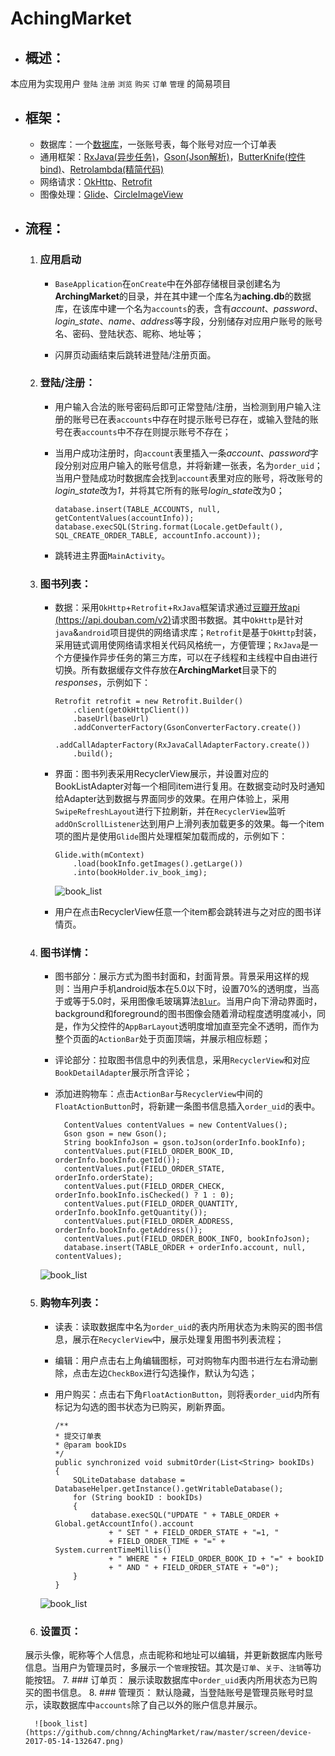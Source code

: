 # AchingMarket
* ## 概述：
本应用为实现用户 `登陆` `注册` `浏览` `购买` `订单` `管理` 的简易项目

* ## 框架：
	* 数据库：一个[数据库](http://www.jianshu.com/p/5c33be6ce89d)，一张账号表，每个账号对应一个订单表
	* 通用框架：[RxJava(异步任务)](https://github.com/ReactiveX/RxJava)，[Gson(Json解析)](https://github.com/google/gson)，[ButterKnife(控件bind)](https://github.com/JakeWharton/butterknife)、[Retrolambda(精简代码)](https://github.com/evant/gradle-retrolambda) 
	* 网络请求：[OkHttp](https://github.com/square/okhttp)、[Retrofit](https://github.com/square/retrofit)
	* 图像处理：[Glide](https://github.com/bumptech/glide)、[CircleImageView](https://github.com/hdodenhof/CircleImageView)

* ## 流程：

	1. ### 应用启动
		* `BaseApplication`在`onCreate`中在外部存储根目录创建名为**ArchingMarket**的目录，并在其中建一个库名为**aching.db**的数据库，在该库中建一个名为`accounts`的表，含有*account*、*password*、*login_state*、*name*、*address*等字段，分别储存对应用户账号的账号名、密码、登陆状态、昵称、地址等；
		
		* 闪屏页动画结束后跳转进登陆/注册页面。
		
	2. ### 登陆/注册：
		* 用户输入合法的账号密码后即可正常登陆/注册，当检测到用户输入注册的账号已在表`accounts`中存在时提示账号已存在，或输入登陆的账号在表`accounts`中不存在则提示账号不存在；
		
		* 当用户成功注册时，向`account`表里插入一条*account*、*password*字段分别对应用户输入的账号信息，并将新建一张表，名为`order_uid`；当用户登陆成功时数据库会找到`account`表里对应的账号，将改账号的*login\_state*改为*1*，并将其它所有的账号*login\_state*改为0；

			```
			database.insert(TABLE_ACCOUNTS, null, getContentValues(accountInfo));
			database.execSQL(String.format(Locale.getDefault(), SQL_CREATE_ORDER_TABLE, accountInfo.account));
			
			```
		* 跳转进主界面`MainActivity`。

	3. ### 图书列表：
		* 数据：采用`OkHttp`+`Retrofit`+`RxJava`框架请求通过[豆瓣开放api (https://api.douban.com/v2)](https://developers.douban.com/wiki/?title=book_v2)请求图书数据。其中`OkHttp`是针对`java`&`android`项目提供的网络请求库；`Retrofit`是基于`OkHttp`封装，采用链式调用使网络请求相关代码风格统一，方便管理；`RxJava`是一个方便操作异步任务的第三方库，可以在子线程和主线程中自由进行切换。所有数据缓存文件存放在**ArchingMarket**目录下的*responses*，示例如下：
	
		    ```
	    	Retrofit retrofit = new Retrofit.Builder()
	            .client(getOkHttpClient())
	            .baseUrl(baseUrl)
	            .addConverterFactory(GsonConverterFactory.create())
	            .addCallAdapterFactory(RxJavaCallAdapterFactory.create())
	            .build();
	       ```
		* 界面：图书列表采用RecyclerView展示，并设置对应的BookListAdapter对每一个相同item进行复用。在数据变动时及时通知给Adapter达到数据与界面同步的效果。在用户体验上，采用`SwipeRefreshLayout`进行下拉刷新，并在`RecyclerView`监听`addOnScrollListener`达到用户上滑列表加载更多的效果。每一个item项的图片是使用`Glide`图片处理框架加载而成的，示例如下：
		
			```
	        Glide.with(mContext)
                .load(bookInfo.getImages().getLarge())
                .into(bookHolder.iv_book_img);
	      ```
	       ![book_list](https://github.com/chnng/AchingMarket/raw/master/screen/device-2017-05-14-132204.png)
		* 用户在点击RecyclerView任意一个item都会跳转进与之对应的图书详情页。
	4. ### 图书详情：
		* 图书部分：展示方式为图书封面和，封面背景。背景采用这样的规则：当用户手机android版本在5.0以下时，设置70%的透明度，当高于或等于5.0时，采用图像毛玻璃算法[`Blur`](http://www.jianshu.com/p/7ae7dfe47a70)。当用户向下滑动界面时，background和foreground的图书图像会随着滑动程度透明度减小，同是，作为父控件的`AppBarLayout`透明度增加直至完全不透明，而作为整个页面的`ActionBar`处于页面顶端，并展示相应标题；
		
		* 评论部分：拉取图书信息中的列表信息，采用`RecyclerView`和对应`BookDetailAdapter`展示所含评论；
		* 添加进购物车：点击`ActionBar`与`RecyclerView`中间的`FloatActionButton`时，将新建一条图书信息插入`order_uid`的表中。
	    
				ContentValues contentValues = new ContentValues();
				Gson gson = new Gson();
	        	String bookInfoJson = gson.toJson(orderInfo.bookInfo);
	        	contentValues.put(FIELD_ORDER_BOOK_ID, orderInfo.bookInfo.getId());
	        	contentValues.put(FIELD_ORDER_STATE, orderInfo.orderState);
	        	contentValues.put(FIELD_ORDER_CHECK, orderInfo.bookInfo.isChecked() ? 1 : 0);
	        	contentValues.put(FIELD_ORDER_QUANTITY, orderInfo.bookInfo.getQuantity());
	        	contentValues.put(FIELD_ORDER_ADDRESS, orderInfo.bookInfo.getAddress());
	        	contentValues.put(FIELD_ORDER_BOOK_INFO, bookInfoJson);
	        	database.insert(TABLE_ORDER + orderInfo.account, null, contentValues);
	        	
		![book_list](https://github.com/chnng/AchingMarket/raw/master/screen/device-2017-05-14-132600.png)
	5. ### 购物车列表：
		* 读表：读取数据库中名为`order_uid`的表内所用状态为未购买的图书信息，展示在`RecyclerView`中，展示处理复用图书列表流程；
		
		* 编辑：用户点击右上角编辑图标，可对购物车内图书进行左右滑动删除，点击左边`CheckBox`进行勾选操作，默认为勾选；
		* 用户购买：点击右下角`FloatActionButton`，则将表`order_uid`内所有标记为勾选的图书状态为已购买，刷新界面。
	    
			```
			/**
			* 提交订单表
			* @param bookIDs
			*/
			public synchronized void submitOrder(List<String> bookIDs)
			{
				SQLiteDatabase database = DatabaseHelper.getInstance().getWritableDatabase();
				for (String bookID : bookIDs)
				{
					database.execSQL("UPDATE " + TABLE_ORDER + Global.getAccountInfo().account
						+ " SET " + FIELD_ORDER_STATE + "=1, "
						+ FIELD_ORDER_TIME + "=" + System.currentTimeMillis()
						+ " WHERE " + FIELD_ORDER_BOOK_ID + "=" + bookID
						+ " AND " + FIELD_ORDER_STATE + "=0");
				}
			}
			```
			
		![book_list](https://github.com/chnng/AchingMarket/raw/master/screen/device-2017-05-14-132622.png)
	6. ### 设置页：
	展示头像，昵称等个人信息，点击昵称和地址可以编辑，并更新数据库内账号信息。当用户为管理员时，多展示一个`管理`按钮。其次是`订单`、`关于`、`注销`等功能按钮。
	7. ### 订单页：
	展示读取数据库中`order_uid`表内所用状态为已购买的图书信息。
	8. ### 管理页：
		默认隐藏，当登陆账号是管理员账号时显示，读取数据库中`accounts`除了自己以外的账户信息并展示。

		![book_list](https://github.com/chnng/AchingMarket/raw/master/screen/device-2017-05-14-132647.png)

